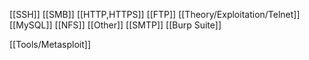 [[SSH]]
[[SMB]]
[[HTTP,HTTPS]]
[[FTP]]
[[Theory/Exploitation/Telnet]]
[[MySQL]]
[[NFS]]
[[Other]]
[[SMTP]]
[[Burp Suite]]

[[Tools/Metasploit]]